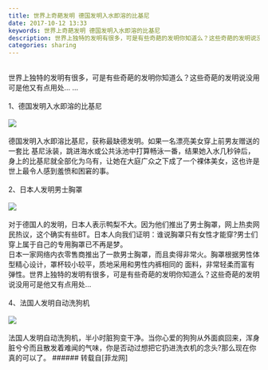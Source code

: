 ```yaml
---
title: 世界上奇葩发明 德国发明入水即溶的比基尼
date: 2017-10-12 13:33
keywords: 世界上奇葩发明 德国发明入水即溶的比基尼
description: 世界上独特的发明有很多，可是有些奇葩的发明你知道么？这些奇葩的发明说没用可是他又有点用处... ...1、德国发明入水即溶的比基尼德国发明入水即溶比基尼，获称最缺德发明。如果一名漂亮美女穿上前男友赠送的一套比 基尼泳装，跳进海水或公共泳池中打算畅泳一番，结果她入水几秒钟后，身上的比基尼就全部化为乌有，让她在大庭广众之下成了一个裸体美女，这也许是世上最令人感到羞愤和困窘的事。2、日本人发明男士胸罩对于德国人的发明，日本人表示鸭梨不大。因为他们推出了男士胸罩，网上热卖网民热议，这个确实有些BT。日本人向我们证明：谁说胸罩只有女性才能穿?男士们穿上属于自己的专用胸罩已不再是梦。日本一家网络内衣零售商推出了一款男士胸罩，而且卖得非常火。胸罩根据男性体型精心设计，罩杯较小较平，质地采用和男性内裤相同的 面料，非常轻柔而富有弹性。世界上独特的发明有很多，可是有些奇葩的发明你知道么？这些奇葩的发明说没用可是他又有点用处...4、法国人发明自动洗狗机法国人发明自动洗狗机，半小时脏狗变干净。当你心爱的狗狗从外面疯回来，浑身脏兮兮而且散发着难闻的气味，你是否动过想把它扔进洗衣机的念头?那么现在你真的可以了。
categories: sharing
---
```

<td class="t_f" id="postmessage_925568">

<br/>
世界上独特的发明有很多，可是有些奇葩的发明你知道么？这些奇葩的发明说没用可是他又有点用处... ...<br/>
<br/>
1、德国发明入水即溶的比基尼<br/>
<br/>

<img aid="645535" data-cf-modified-cc9dda3b9493d48c81b24a01-="" file="data/attachment/forum/201710/11/193055a7ageud4raukaz6z.png.thumb.jpg" id="aimg_645535" inpost="1" onclick="" onmouseover="" src="http://www.flw.ph/data/attachment/forum/201710/11/193055a7ageud4raukaz6z.png" style="cursor:pointer" zoomfile="data/attachment/forum/201710/11/193055a7ageud4raukaz6z.png"/>


<br/>
<br/>
德国发明入水即溶比基尼，获称最缺德发明。如果一名漂亮美女穿上前男友赠送的一套比 基尼泳装，跳进海水或公共泳池中打算畅泳一番，结果她入水几秒钟后，身上的比基尼就全部化为乌有，让她在大庭广众之下成了一个裸体美女，这也许是世上最令人感到羞愤和困窘的事。<br/>
<br/>
2、日本人发明男士胸罩<br/>
<br/>

<img aid="645536" data-cf-modified-cc9dda3b9493d48c81b24a01-="" file="data/attachment/forum/201710/11/193056jwtzwwtvz778fayc.png.thumb.jpg" id="aimg_645536" inpost="1" onclick="" onmouseover="" src="http://www.flw.ph/data/attachment/forum/201710/11/193056jwtzwwtvz778fayc.png" style="cursor:pointer" zoomfile="data/attachment/forum/201710/11/193056jwtzwwtvz778fayc.png"/>


<br/>
<br/>
对于德国人的发明，日本人表示鸭梨不大。因为他们推出了男士胸罩，网上热卖网民热议，这个确实有些BT。日本人向我们证明：谁说胸罩只有女性才能穿?男士们穿上属于自己的专用胸罩已不再是梦。<br/>
日本一家网络内衣零售商推出了一款男士胸罩，而且卖得非常火。胸罩根据男性体型精心设计，罩杯较小较平，质地采用和男性内裤相同的 面料，非常轻柔而富有弹性。世界上独特的发明有很多，可是有些奇葩的发明你知道么？这些奇葩的发明说没用可是他又有点用处...<br/>
<br/>
4、法国人发明自动洗狗机<br/>
<br/>

<img aid="645537" data-cf-modified-cc9dda3b9493d48c81b24a01-="" file="data/attachment/forum/201710/11/193058mceoplncvcv4ngiz.png.thumb.jpg" id="aimg_645537" inpost="1" onclick="" onmouseover="" src="http://www.flw.ph/data/attachment/forum/201710/11/193058mceoplncvcv4ngiz.png" style="cursor:pointer" zoomfile="data/attachment/forum/201710/11/193058mceoplncvcv4ngiz.png"/>


<br/>
<br/>
法国人发明自动洗狗机，半小时脏狗变干净。当你心爱的狗狗从外面疯回来，浑身脏兮兮而且散发着难闻的气味，你是否动过想把它扔进洗衣机的念头?那么现在你真的可以了。</td>
###### 转载自[菲龙网]